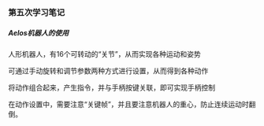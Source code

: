### 第五次学习笔记

##### Aelos机器人的使用

人形机器人，有16个可转动的“关节”，从而实现各种运动和姿势

可通过手动旋转和调节参数两种方式进行设置，从而得到各种动作

将动作组合起来，产生指令，并与手柄按键关联，即可实现手柄控制

在动作设置中，需要注意“关键帧”，并且要注意机器人的重心，防止连续运动时翻倒。